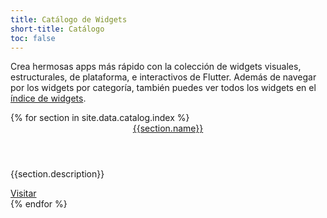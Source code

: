 ```yaml
---
title: Catálogo de Widgets
short-title: Catálogo
toc: false
---
```


Crea hermosas apps más rápido con la colección de widgets visuales, estructurales,
de plataforma, e interactivos de Flutter. Además de navegar por los widgets por categoría,
también puedes ver todos los widgets en el [índice de widgets](/docs/reference/widgets).

<div class="card-deck card-deck--responsive">
{% for section in site.data.catalog.index %}
    <div class="card">
        <div class="card-body">
            <a href="{{section.id}}"><header class="card-title">{{section.name}}</header></a>
            <p class="card-text">{{section.description}}</p>
        </div>
        <div class="card-footer card-footer--transparent">
            <a href="{{section.id}}">Visitar</a>
        </div>
    </div>
{% endfor %}
</div>
